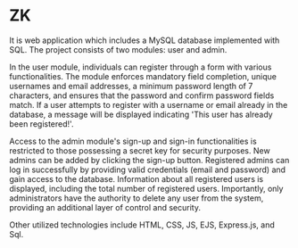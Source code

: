 # ZK
It is web application which includes a MySQL database implemented with SQL. The project consists of two modules: user and admin.

In the user module, individuals can register through a form with various functionalities. The module enforces mandatory field completion, unique usernames and email addresses, a minimum password length of 7 characters, and ensures that the password and confirm password fields match. If a user attempts to register with a username or email already in the database, a message will be displayed indicating 'This user has already been registered!'.

Access to the admin module's sign-up and sign-in functionalities is restricted to those possessing a secret key for security purposes. New admins can be added by clicking the sign-up button. Registered admins can log in successfully by providing valid credentials (email and password) and gain access to the database. Information about all registered users is displayed, including the total number of registered users. Importantly, only administrators have the authority to delete any user from the system, providing an additional layer of control and security.

Other utilized technologies include HTML, CSS, JS, EJS, Express.js, and Sql.
